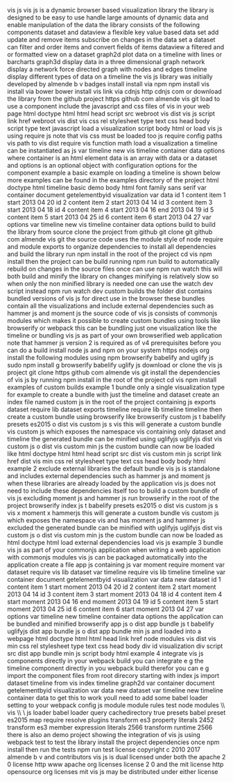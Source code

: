 vis js vis js is a dynamic browser based visualization library the library is designed to be easy to use handle large amounts of dynamic data and enable manipulation of the data the library consists of the following components dataset and dataview a flexible key value based data set add update and remove items subscribe on changes in the data set a dataset can filter and order items and convert fields of items dataview a filtered and or formatted view on a dataset graph2d plot data on a timeline with lines or barcharts graph3d display data in a three dimensional graph network display a network force directed graph with nodes and edges timeline display different types of data on a timeline the vis js library was initially developed by almende b v badges install install via npm npm install vis install via bower bower install vis link via cdnjs http cdnjs com or download the library from the github project https github com almende vis git load to use a component include the javascript and css files of vis in your web page html doctype html html head script src webroot vis dist vis js script link href webroot vis dist vis css rel stylesheet type text css head body script type text javascript load a visualization script body html or load vis js using require js note that vis css must be loaded too js require config paths vis path to vis dist require vis function math load a visualization a timeline can be instantiated as js var timeline new vis timeline container data options where container is an html element data is an array with data or a dataset and options is an optional object with configuration options for the component example a basic example on loading a timeline is shown below more examples can be found in the examples directory of the project html doctype html timeline basic demo body html font family sans serif var container document getelementbyid visualization var data id 1 content item 1 start 2013 04 20 id 2 content item 2 start 2013 04 14 id 3 content item 3 start 2013 04 18 id 4 content item 4 start 2013 04 16 end 2013 04 19 id 5 content item 5 start 2013 04 25 id 6 content item 6 start 2013 04 27 var options var timeline new vis timeline container data options build to build the library from source clone the project from github git clone git github com almende vis git the source code uses the module style of node require and module exports to organize dependencies to install all dependencies and build the library run npm install in the root of the project cd vis npm install then the project can be build running npm run build to automatically rebuild on changes in the source files once can use npm run watch this will both build and minify the library on changes minifying is relatively slow so when only the non minified library is needed one can use the watch dev script instead npm run watch dev custom builds the folder dist contains bundled versions of vis js for direct use in the browser these bundles contain all the visualizations and include external dependencies such as hammer js and moment js the source code of vis js consists of commonjs modules which makes it possible to create custom bundles using tools like browserify or webpack this can be bundling just one visualization like the timeline or bundling vis js as part of your own browserified web application note that hammer js version 2 is required as of v4 prerequisites before you can do a build install node js and npm on your system https nodejs org install the following modules using npm browserify babelify and uglify js sudo npm install g browserify babelify uglify js download or clone the vis js project git clone https github com almende vis git install the dependencies of vis js by running npm install in the root of the project cd vis npm install examples of custom builds example 1 bundle only a single visualization type for example to create a bundle with just the timeline and dataset create an index file named custom js in the root of the project containing js exports dataset require lib dataset exports timeline require lib timeline timeline then create a custom bundle using browserify like browserify custom js t babelify presets es2015 o dist vis custom js s vis this will generate a custom bundle vis custom js which exposes the namespace vis containing only dataset and timeline the generated bundle can be minified using uglifyjs uglifyjs dist vis custom js o dist vis custom min js the custom bundle can now be loaded like html doctype html html head script src dist vis custom min js script link href dist vis min css rel stylesheet type text css head body body html example 2 exclude external libraries the default bundle vis js is standalone and includes external dependencies such as hammer js and moment js when these libraries are already loaded by the application vis js does not need to include these dependencies itself too to build a custom bundle of vis js excluding moment js and hammer js run browserify in the root of the project browserify index js t babelify presets es2015 o dist vis custom js s vis x moment x hammerjs this will generate a custom bundle vis custom js which exposes the namespace vis and has moment js and hammer js excluded the generated bundle can be minified with uglifyjs uglifyjs dist vis custom js o dist vis custom min js the custom bundle can now be loaded as html doctype html load external dependencies load vis js example 3 bundle vis js as part of your commonjs application when writing a web application with commonjs modules vis js can be packaged automatically into the application create a file app js containing js var moment require moment var dataset require vis lib dataset var timeline require vis lib timeline timeline var container document getelementbyid visualization var data new dataset id 1 content item 1 start moment 2013 04 20 id 2 content item 2 start moment 2013 04 14 id 3 content item 3 start moment 2013 04 18 id 4 content item 4 start moment 2013 04 16 end moment 2013 04 19 id 5 content item 5 start moment 2013 04 25 id 6 content item 6 start moment 2013 04 27 var options var timeline new timeline container data options the application can be bundled and minified browserify app js o dist app bundle js t babelify uglifyjs dist app bundle js o dist app bundle min js and loaded into a webpage html doctype html html head link href node modules vis dist vis min css rel stylesheet type text css head body div id visualization div script src dist app bundle min js script body html example 4 integrate vis js components directly in your webpack build you can integrate e g the timeline component directly in you webpack build therefor you can e g import the component files from root direcory starting with index js import dataset timeline from vis index timeline graph2d var container document getelementbyid visualization var data new dataset var timeline new timeline container data to get this to work youll need to add some babel loader setting to your webpack config js module module rules test node modules \\\ vis \\\ \ js loader babel loader query cachedirectory true presets babel preset es2015 map require resolve plugins transform es3 property literals 2452 transform es3 member expression literals 2566 transform runtime 2566 there is also an demo project showing the integration of vis js using webpack test to test the library install the project dependencies once npm install then run the tests npm run test license copyright c 2010 2017 almende b v and contributors vis js is dual licensed under both the apache 2 0 license http www apache org licenses license 2 0 and the mit license http opensource org licenses mit vis js may be distributed under either license